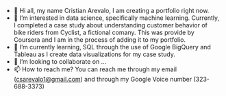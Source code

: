 - 👋 Hi all, my name Cristian Arevalo, I am creating a portfolio right now.
- 👀 I’m interested in data science, specifically machine learning. Currently, I completed a case study about understanding customer behavior of bike riders from Cyclist, a fictional comany. This was provide by Coursera and I am in the process of adding it to my portfolio.
- 🌱 I’m currently learning, SQL through the use of Google BigQuery and Tableau as I create data visualizations for my case study.
- 💞️ I’m looking to collaborate on ...
- 📫 How to reach me? You can reach me through my email (csarevalo1@gmail.com) and through my Google Voice number (323-688-3373)

<!---
csarevalo/csarevalo is a ✨ special ✨ repository because its `README.md` (this file) appears on your GitHub profile.
You can click the Preview link to take a look at your changes.
--->
